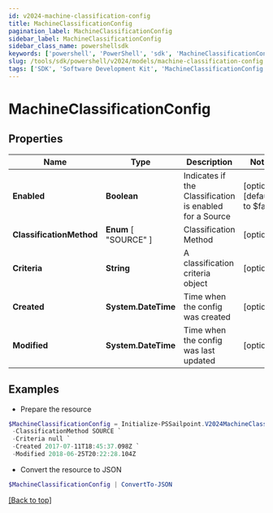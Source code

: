 ```yaml
---
id: v2024-machine-classification-config
title: MachineClassificationConfig
pagination_label: MachineClassificationConfig
sidebar_label: MachineClassificationConfig
sidebar_class_name: powershellsdk
keywords: ['powershell', 'PowerShell', 'sdk', 'MachineClassificationConfig', 'V2024MachineClassificationConfig'] 
slug: /tools/sdk/powershell/v2024/models/machine-classification-config
tags: ['SDK', 'Software Development Kit', 'MachineClassificationConfig', 'V2024MachineClassificationConfig']
---
```



# MachineClassificationConfig

## Properties

Name | Type | Description | Notes
------------ | ------------- | ------------- | -------------
**Enabled** | **Boolean** | Indicates if the Classification is enabled for a Source | [optional] [default to $false]
**ClassificationMethod** |  **Enum** [  "SOURCE" ] | Classification Method | [optional] 
**Criteria** | **String** | A classification criteria object | [optional] 
**Created** | **System.DateTime** | Time when the config was created | [optional] 
**Modified** | **System.DateTime** | Time when the config was last updated | [optional] 

## Examples

- Prepare the resource
```powershell
$MachineClassificationConfig = Initialize-PSSailpoint.V2024MachineClassificationConfig  -Enabled true `
 -ClassificationMethod SOURCE `
 -Criteria null `
 -Created 2017-07-11T18:45:37.098Z `
 -Modified 2018-06-25T20:22:28.104Z
```

- Convert the resource to JSON
```powershell
$MachineClassificationConfig | ConvertTo-JSON
```


[[Back to top]](#) 


